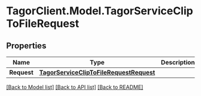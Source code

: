 # TagorClient.Model.TagorServiceClipToFileRequest

## Properties

Name | Type | Description | Notes
------------ | ------------- | ------------- | -------------
**Request** | [**TagorServiceClipToFileRequestRequest**](TagorServiceClipToFileRequestRequest.md) |  | [optional] 

[[Back to Model list]](../README.md#documentation-for-models) [[Back to API list]](../README.md#documentation-for-api-endpoints) [[Back to README]](../README.md)

